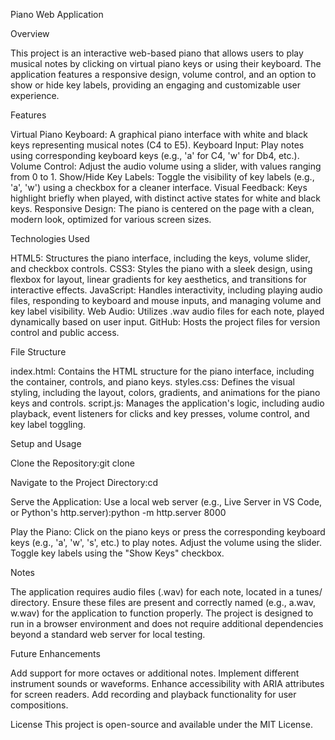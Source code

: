 Piano Web Application

Overview

This project is an interactive web-based piano that allows users to play musical notes by clicking on virtual piano keys or using their keyboard. The application features a responsive design, volume control, and an option to show or hide key labels, providing an engaging and customizable user experience.


Features

Virtual Piano Keyboard: A graphical piano interface with white and black keys representing musical notes (C4 to E5).
Keyboard Input: Play notes using corresponding keyboard keys (e.g., 'a' for C4, 'w' for Db4, etc.).
Volume Control: Adjust the audio volume using a slider, with values ranging from 0 to 1.
Show/Hide Key Labels: Toggle the visibility of key labels (e.g., 'a', 'w') using a checkbox for a cleaner interface.
Visual Feedback: Keys highlight briefly when played, with distinct active states for white and black keys.
Responsive Design: The piano is centered on the page with a clean, modern look, optimized for various screen sizes.

Technologies Used

HTML5: Structures the piano interface, including the keys, volume slider, and checkbox controls.
CSS3: Styles the piano with a sleek design, using flexbox for layout, linear gradients for key aesthetics, and transitions for interactive effects.
JavaScript: Handles interactivity, including playing audio files, responding to keyboard and mouse inputs, and managing volume and key label visibility.
Web Audio: Utilizes .wav audio files for each note, played dynamically based on user input.
GitHub: Hosts the project files for version control and public access.

File Structure

index.html: Contains the HTML structure for the piano interface, including the container, controls, and piano keys.
styles.css: Defines the visual styling, including the layout, colors, gradients, and animations for the piano keys and controls.
script.js: Manages the application's logic, including audio playback, event listeners for clicks and key presses, volume control, and key label toggling.

Setup and Usage

Clone the Repository:git clone <repository-url>


Navigate to the Project Directory:cd <repository-name>


Serve the Application:
Use a local web server (e.g., Live Server in VS Code, or Python's http.server):python -m http.server 8000



Play the Piano:
Click on the piano keys or press the corresponding keyboard keys (e.g., 'a', 'w', 's', etc.) to play notes.
Adjust the volume using the slider.
Toggle key labels using the "Show Keys" checkbox.



Notes

The application requires audio files (.wav) for each note, located in a tunes/ directory. Ensure these files are present and correctly named (e.g., a.wav, w.wav) for the application to function properly.
The project is designed to run in a browser environment and does not require additional dependencies beyond a standard web server for local testing.

Future Enhancements

Add support for more octaves or additional notes.
Implement different instrument sounds or waveforms.
Enhance accessibility with ARIA attributes for screen readers.
Add recording and playback functionality for user compositions.

License
This project is open-source and available under the MIT License.
